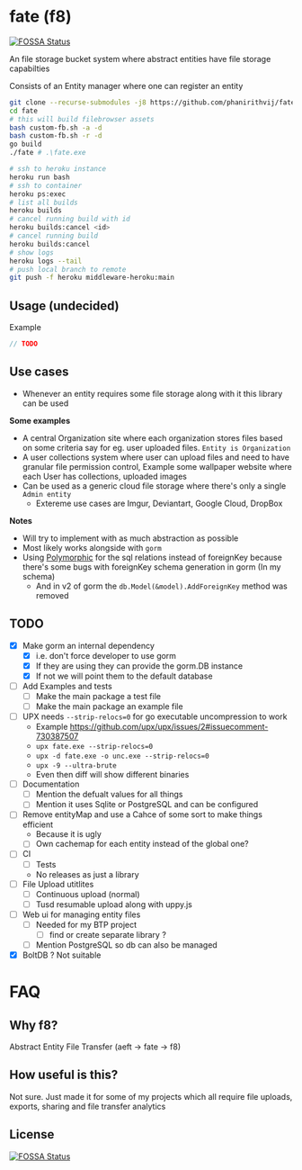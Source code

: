 # fate (f8)
[![FOSSA Status](https://app.fossa.com/api/projects/git%2Bgithub.com%2Fphanirithvij%2Ffate.svg?type=shield)](https://app.fossa.com/projects/git%2Bgithub.com%2Fphanirithvij%2Ffate?ref=badge_shield)


An file storage bucket system where abstract entities have file storage capabilties

Consists of an Entity manager where one can register an entity

```sh
git clone --recurse-submodules -j8 https://github.com/phanirithvij/fate
cd fate
# this will build filebrowser assets
bash custom-fb.sh -a -d
bash custom-fb.sh -r -d
go build
./fate # .\fate.exe
```

```sh
# ssh to heroku instance
heroku run bash
# ssh to container
heroku ps:exec
# list all builds
heroku builds
# cancel running build with id
heroku builds:cancel <id>
# cancel running build
heroku builds:cancel
# show logs
heroku logs --tail
# push local branch to remote
git push -f heroku middleware-heroku:main
```

## Usage (undecided)

Example

```go
// TODO
```

## Use cases

- Whenever an entity requires some file storage along with it this library can be used

**Some examples**

- A central Organization site where each organization stores files based on some criteria say for eg. user uploaded files. `Entity is Organization`
- A user collections system where user can upload files and need to have granular file permission control, Example some wallpaper website where each User has collections, uploaded images
- Can be used as a generic cloud file storage where there's only a single `Admin entity`
  - Extereme use cases are Imgur, Deviantart, Google Cloud, DropBox

**Notes**

- Will try to implement with as much abstraction as possible
- Most likely works alongside with `gorm`
- Using [Polymorphic](https://gorm.io/docs/has_many.html#Polymorphism-Association) for the sql relations instead of foreignKey because there's some bugs with foreignKey schema generation in gorm (In my schema)
  - And in v2 of gorm the `db.Model(&model).AddForeignKey` method was removed

## TODO

- [x] Make gorm an internal dependency
  - [x] i.e. don't force developer to use gorm
  - [x] If they are using they can provide the gorm.DB instance
  - [x] If not we will point them to the default database
- [ ] Add Examples and tests
  - [ ] Make the main package a test file
  - [ ] Make the main package an example file
- [ ] UPX needs `--strip-relocs=0` for go executable uncompression to work
  - Example https://github.com/upx/upx/issues/2#issuecomment-730387507
  - `upx fate.exe --strip-relocs=0`
  - `upx -d fate.exe -o unc.exe --strip-relocs=0`
  - `upx -9 --ultra-brute`
  - Even then diff will show different binaries
- [ ] Documentation
  - [ ] Mention the defualt values for all things
  - [ ] Mention it uses Sqlite or PostgreSQL and can be configured
- [ ] Remove entityMap and use a Cahce of some sort to make things efficient
  - Because it is ugly
  - [ ] Own cachemap for each entity instead of the global one?
- [ ] CI
  - [ ] Tests
  - No releases as just a library
- [ ] File Upload utitlites
  - [ ] Continuous upload (normal)
  - [ ] Tusd resumable upload along with uppy.js
- [ ] Web ui for managing entity files
  - [ ] Needed for my BTP project
    - [ ] find or create separate library ?
  - [ ] Mention PostgreSQL so db can also be managed
- [x] BoltDB ? Not suitable

# FAQ

## Why f8?

Abstract Entity File Transfer (aeft -> fate -> f8)

## How useful is this?

Not sure. Just made it for some of my projects which all require file uploads, exports, sharing and file transfer analytics


## License
[![FOSSA Status](https://app.fossa.com/api/projects/git%2Bgithub.com%2Fphanirithvij%2Ffate.svg?type=large)](https://app.fossa.com/projects/git%2Bgithub.com%2Fphanirithvij%2Ffate?ref=badge_large)